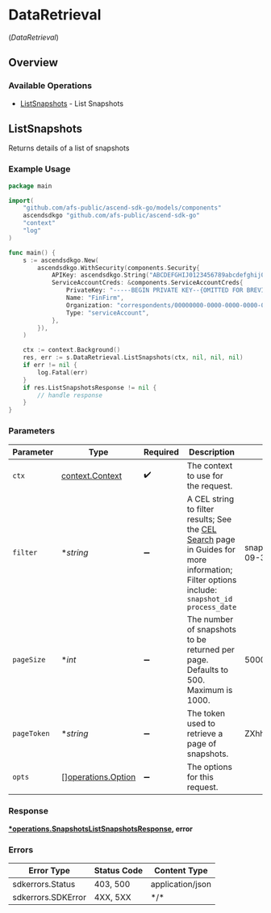 # DataRetrieval
(*DataRetrieval*)

## Overview

### Available Operations

* [ListSnapshots](#listsnapshots) - List Snapshots

## ListSnapshots

Returns details of a list of snapshots

### Example Usage

```go
package main

import(
	"github.com/afs-public/ascend-sdk-go/models/components"
	ascendsdkgo "github.com/afs-public/ascend-sdk-go"
	"context"
	"log"
)

func main() {
    s := ascendsdkgo.New(
        ascendsdkgo.WithSecurity(components.Security{
            APIKey: ascendsdkgo.String("ABCDEFGHIJ0123456789abcdefghij0123456789"),
            ServiceAccountCreds: &components.ServiceAccountCreds{
                PrivateKey: "-----BEGIN PRIVATE KEY--{OMITTED FOR BREVITY}",
                Name: "FinFirm",
                Organization: "correspondents/00000000-0000-0000-0000-000000000000",
                Type: "serviceAccount",
            },
        }),
    )

    ctx := context.Background()
    res, err := s.DataRetrieval.ListSnapshots(ctx, nil, nil, nil)
    if err != nil {
        log.Fatal(err)
    }
    if res.ListSnapshotsResponse != nil {
        // handle response
    }
}
```

### Parameters

| Parameter                                                                                                                                                                                                                   | Type                                                                                                                                                                                                                        | Required                                                                                                                                                                                                                    | Description                                                                                                                                                                                                                 | Example                                                                                                                                                                                                                     |
| --------------------------------------------------------------------------------------------------------------------------------------------------------------------------------------------------------------------------- | --------------------------------------------------------------------------------------------------------------------------------------------------------------------------------------------------------------------------- | --------------------------------------------------------------------------------------------------------------------------------------------------------------------------------------------------------------------------- | --------------------------------------------------------------------------------------------------------------------------------------------------------------------------------------------------------------------------- | --------------------------------------------------------------------------------------------------------------------------------------------------------------------------------------------------------------------------- |
| `ctx`                                                                                                                                                                                                                       | [context.Context](https://pkg.go.dev/context#Context)                                                                                                                                                                       | :heavy_check_mark:                                                                                                                                                                                                          | The context to use for the request.                                                                                                                                                                                         |                                                                                                                                                                                                                             |
| `filter`                                                                                                                                                                                                                    | **string*                                                                                                                                                                                                                   | :heavy_minus_sign:                                                                                                                                                                                                          | A CEL string to filter results; See the [CEL Search](https://developer.apexclearing.com/apex-fintech-solutions/docs/cel-search) page in Guides for more information; Filter options include:<br/> `snapshot_id`<br/> `process_date` | snapshot_id=="daily_accounts"&&process_date==date("2023-09-30")                                                                                                                                                             |
| `pageSize`                                                                                                                                                                                                                  | **int*                                                                                                                                                                                                                      | :heavy_minus_sign:                                                                                                                                                                                                          | The number of snapshots to be returned per page. Defaults to 500. Maximum is 1000.                                                                                                                                          | 5000                                                                                                                                                                                                                        |
| `pageToken`                                                                                                                                                                                                                 | **string*                                                                                                                                                                                                                   | :heavy_minus_sign:                                                                                                                                                                                                          | The token used to retrieve a page of snapshots.                                                                                                                                                                             | ZXhhbXBsZQo                                                                                                                                                                                                                 |
| `opts`                                                                                                                                                                                                                      | [][operations.Option](../../models/operations/option.md)                                                                                                                                                                    | :heavy_minus_sign:                                                                                                                                                                                                          | The options for this request.                                                                                                                                                                                               |                                                                                                                                                                                                                             |

### Response

**[*operations.SnapshotsListSnapshotsResponse](../../models/operations/snapshotslistsnapshotsresponse.md), error**

### Errors

| Error Type         | Status Code        | Content Type       |
| ------------------ | ------------------ | ------------------ |
| sdkerrors.Status   | 403, 500           | application/json   |
| sdkerrors.SDKError | 4XX, 5XX           | \*/\*              |